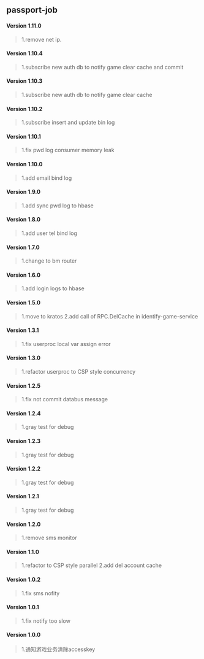 ## passport-job

#### Version 1.11.0
> 1.remove net ip.

#### Version 1.10.4
> 1.subscribe new auth db to notify game clear cache and commit

#### Version 1.10.3
> 1.subscribe new auth db to notify game clear cache

#### Version 1.10.2
> 1.subscribe insert and update bin log

#### Version 1.10.1
> 1.fix pwd log consumer memory leak

#### Version 1.10.0
> 1.add email bind log

#### Version 1.9.0
> 1.add sync pwd log to hbase

#### Version 1.8.0
> 1.add user tel bind log

#### Version 1.7.0
> 1.change to bm router

#### Version 1.6.0
> 1.add login logs to hbase

#### Version 1.5.0
> 1.move to kratos
> 2.add call of RPC.DelCache in identify-game-service 

#### Version 1.3.1
> 1.fix userproc local var assign error 

#### Version 1.3.0
> 1.refactor userproc to CSP style concurrency

#### Version 1.2.5
> 1.fix not commit databus message

#### Version 1.2.4
> 1.gray test for debug

#### Version 1.2.3
> 1.gray test for debug

#### Version 1.2.2
> 1.gray test for debug

#### Version 1.2.1
> 1.gray test for debug

#### Version 1.2.0
> 1.remove sms monitor

#### Version 1.1.0
> 1.refactor to CSP style parallel
> 2.add del account cache

#### Version 1.0.2
> 1.fix sms nofity

#### Version 1.0.1
> 1.fix notify too slow

#### Version 1.0.0
> 1.通知游戏业务清除accesskey
